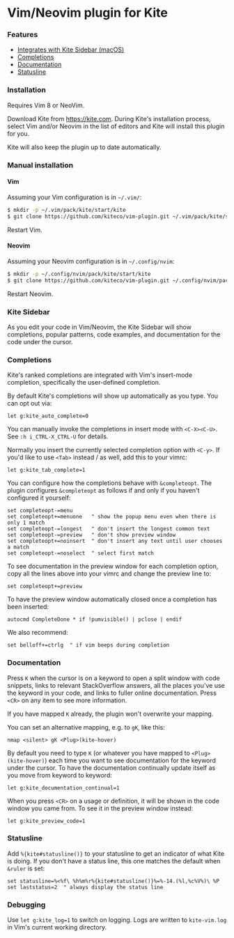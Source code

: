 # Vim/Neovim plugin for Kite


### Features

- [Integrates with Kite Sidebar (macOS)](#kite-sidebar)
- [Completions](#completions)
- [Documentation](#documentation)
- [Statusline](#statusline)


### Installation

Requires Vim 8 or NeoVim.

Download Kite from https://kite.com.  During Kite's installation process, select Vim and/or Neovim in the list of editors and Kite will install this plugin for you.

Kite will also keep the plugin up to date automatically.


### Manual installation

#### Vim

Assuming your Vim configuration is in `~/.vim/`:

```sh
$ mkdir -p ~/.vim/pack/kite/start/kite
$ git clone https://github.com/kiteco/vim-plugin.git ~/.vim/pack/kite/start/kite/
```

Restart Vim.


#### Neovim

Assuming your Neovim configuration is in `~/.config/nvim`:

```sh
$ mkdir -p ~/.config/nvim/pack/kite/start/kite
$ git clone https://github.com/kiteco/vim-plugin.git ~/.config/nvim/pack/kite/start/kite/
```

Restart Neovim.


### Kite Sidebar

As you edit your code in Vim/Neovim, the Kite Sidebar will show completions, popular patterns, code examples, and documentation for the code under the cursor.


### Completions

Kite's ranked completions are integrated with Vim's insert-mode completion, specifically the user-defined completion.

By default Kite's completions will show up automatically as you type.  You can opt out via:

```viml
let g:kite_auto_complete=0
```

You can manually invoke the completions in insert mode with `<C-X><C-U>`.  See `:h i_CTRL-X_CTRL-U` for details.

Normally you insert the currently selected completion option with `<C-y>`.  If you'd like to use `<Tab>` instead / as well, add this to your vimrc:

```viml
let g:kite_tab_complete=1
```

You can configure how the completions behave with `&completeopt`.  The plugin configures `&completeopt` as follows if and only if you haven't configured it yourself:

```viml
set completeopt-=menu
set completeopt+=menuone   " show the popup menu even when there is only 1 match
set completeopt-=longest   " don't insert the longest common text
set completeopt-=preview   " don't show preview window
set completeopt+=noinsert  " don't insert any text until user chooses a match
set completeopt-=noselect  " select first match
```

To see documentation in the preview window for each completion option, copy all the lines above into your vimrc and change the preview line to:

```viml
set completeopt+=preview
```

To have the preview window automatically closed once a completion has been inserted:

```viml
autocmd CompleteDone * if !pumvisible() | pclose | endif
```

We also recommend:

```viml
set belloff+=ctrlg  " if vim beeps during completion
```


### Documentation

Press `K` when the cursor is on a keyword to open a split window with code snippets, links to relevant StackOverflow answers, all the places you've use the keyword in your code, and links to fuller online documentation.  Press `<CR>` on any item to see more information.

If you have mapped `K` already, the plugin won't overwrite your mapping.

You can set an alternative mapping, e.g. to `gK`, like this:

```viml
nmap <silent> gK <Plug>(kite-hover)
```

By default you need to type `K` (or whatever you have mapped to `<Plug>(kite-hover)`) each time you want to see documentation for the keyword under the cursor.  To have the documentation continually update itself as you move from keyword to keyword:

```viml
let g:kite_documentation_continual=1
```

When you press `<CR>` on a usage or definition, it will be shown in the code window you came from.  To see it in the preview window instead:

```viml
let g:kite_preview_code=1
```


### Statusline

Add `%{kite#statusline()}` to your statusline to get an indicator of what Kite is doing.  If you don't have a status line, this one matches the default when `&ruler` is set:

```viml
set statusline=%<%f\ %h%m%r%{kite#statusline()}%=%-14.(%l,%c%V%)\ %P
set laststatus=2  " always display the status line
```


### Debugging

Use `let g:kite_log=1` to switch on logging.  Logs are written to `kite-vim.log` in Vim's current working directory.
